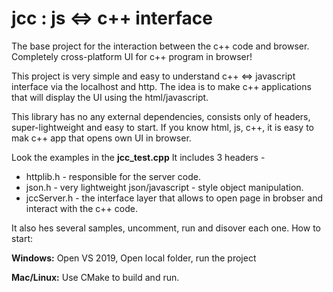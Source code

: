 # jcc : js <=> c++ interface
The base project for the interaction between the c++ code and browser. Completely cross-platform UI for c++ program in browser!

This project is very simple and easy to understand c++ <=> javascript interface via the localhost and http. The idea is to make c++ applications that will display the UI using the html/javascript. 

This library has no any external dependencies, consists only of headers, super-lightweight and easy to start. If you know html, js, c++, it is easy to mak c++ app that opens own UI in browser.

Look the examples in the **jcc_test.cpp**
It includes 3 headers - 
* httplib.h - responsible for the server code.
* json.h - very lightweight json/javascript - style object manipulation.
* jccServer.h - the interface layer that allows to open page in brobser and interact with the c++ code.

It also hes several samples, uncomment, run and disover each one.
How to start:

**Windows:**
Open VS 2019, Open local folder, run the project

**Mac/Linux:**
Use CMake to build and run.
